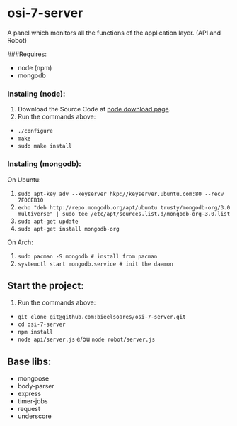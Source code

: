 # osi-7-server
A panel which monitors all the functions of the application layer. (API and Robot)

###Requires:

* node (npm)
* mongodb

### Instaling (node):

1. Download the Source Code at [node download page](https://nodejs.org/en/download/).
2. Run the commands above:
  * `./configure`
  * `make`
  * `sudo make install`
  
### Instaling (mongodb):

On Ubuntu:

1. `sudo apt-key adv --keyserver hkp://keyserver.ubuntu.com:80 --recv 7F0CEB10`
2. `echo "deb http://repo.mongodb.org/apt/ubuntu trusty/mongodb-org/3.0 multiverse" | sudo tee /etc/apt/sources.list.d/mongodb-org-3.0.list`
3. `sudo apt-get update`
4. `sudo apt-get install mongodb-org`

On Arch:

1. `sudo pacman -S mongodb # install from pacman`
2. `systemctl start mongodb.service # init the daemon`

## Start the project:

1. Run the commands above:
  * `git clone git@github.com:bieelsoares/osi-7-server.git`
  * `cd osi-7-server`
  * `npm install`
  * `node api/server.js` e/ou `node robot/server.js`

## Base libs:
* mongoose
* body-parser
* express
* timer-jobs
* request
* underscore

